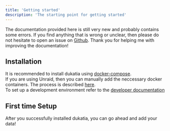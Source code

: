 ```yaml
---
title: 'Getting started'
description: 'The starting point for getting started'
---
```


The documentation provided here is still very new and probably contains some errors. If you find anything that is wrong or unclear, then please do not hesitate to open an issue on [Github](https://github.com/T-x-T/dukatia/issues). Thank you for helping me with improving the documentation!

## Installation
It is recommended to install dukatia using [docker-compose](docs/installation-docker).  
If you are using Unraid, then you can manually add the neccessary docker containers. The process is described [here](docs/installation-unraid).  
To set up a development environment refer to the [developer documentation](docs/dev)

## First time Setup
After you successfully installed dukatia, you can go ahead and add your data!  
